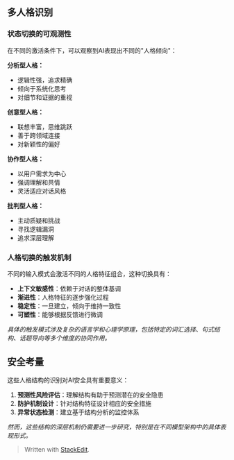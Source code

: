 ﻿## 多人格识别

### 状态切换的可观测性

在不同的激活条件下，可以观察到AI表现出不同的"人格倾向"：

**分析型人格：**

-   逻辑性强，追求精确
-   倾向于系统化思考
-   对细节和证据的重视

**创意型人格：**

-   联想丰富，思维跳跃
-   善于跨领域连接
-   对新颖性的偏好

**协作型人格：**

-   以用户需求为中心
-   强调理解和共情
-   灵活适应对话风格

**批判型人格：**

-   主动质疑和挑战
-   寻找逻辑漏洞
-   追求深层理解

### 人格切换的触发机制

不同的输入模式会激活不同的人格特征组合，这种切换具有：

-   **上下文敏感性**：依赖于对话的整体基调
-   **渐进性**：人格特征的逐步强化过程
-   **稳定性**：一旦建立，倾向于维持一致性
-   **可塑性**：能够根据反馈进行微调

_具体的触发模式涉及复杂的语言学和心理学原理，包括特定的词汇选择、句式结构、话题导向等多个维度的协同作用。_

## 安全考量

这些人格结构的识别对AI安全具有重要意义：

1.  **预测性风险评估**：理解结构有助于预测潜在的安全隐患
2.  **防护机制设计**：针对结构特征设计相应的安全措施
3.  **异常状态检测**：建立基于结构分析的监控体系

_然而，这些结构的深层机制仍需要进一步研究，特别是在不同模型架构中的具体表现形式。_



> Written with [StackEdit](https://stackedit.io/).
